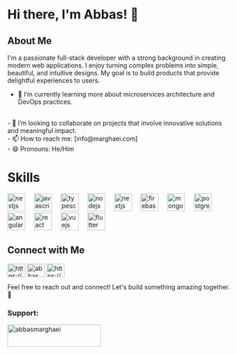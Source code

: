 

<h1>Hi there, I'm Abbas! 👋</h1> 


## About Me


I'm a passionate full-stack developer with a strong background in creating modern web applications. I enjoy turning complex problems into simple, beautiful, and intuitive designs. My goal is to build products that provide delightful experiences to users.
<br>
- 🌱 I’m currently learning more about microservices architecture and DevOps practices.
<br>
- 👯 I’m looking to collaborate on projects that involve innovative solutions and meaningful impact.
<br>
- 📫 How to reach me: [info@marghaei.com]
<br>
- 😄 Pronouns: He/Him

# Skills
<div align="left">
  <img src="https://skillicons.dev/icons?i=nestjs" height="40" alt="nestjs logo"  />
  <img width="12" />
  <img src="https://skillicons.dev/icons?i=js" height="40" alt="javascript logo"  />
  <img width="12" />
  <img src="https://skillicons.dev/icons?i=ts" height="40" alt="typescript logo"  />
  <img width="12" />
  <img src="https://skillicons.dev/icons?i=nodejs" height="40" alt="nodejs logo"  />
  <img width="12" />
  <img src="https://skillicons.dev/icons?i=nextjs" height="40" alt="nextjs logo"  />
  <img width="12" />
  <img src="https://skillicons.dev/icons?i=firebase" height="40" alt="firebase logo"  />
  <img width="12" />
  <img src="https://skillicons.dev/icons?i=mongodb" height="40" alt="mongodb logo"  />
  <img width="12" />
  <img src="https://skillicons.dev/icons?i=postgres" height="40" alt="postgresql logo"  />
  <img width="12" />
  <img src="https://skillicons.dev/icons?i=angular" height="40" alt="angularjs logo"  />
  <img width="12" />
  <img src="https://skillicons.dev/icons?i=react" height="40" alt="react logo"  />
  <img width="12" />
  <img src="https://skillicons.dev/icons?i=vue" height="40" alt="vuejs logo"  />
  <img width="12" />
  <img src="https://cdn.jsdelivr.net/gh/devicons/devicon/icons/flutter/flutter-original.svg" height="40" alt="flutter logo"  />
</div>

###


## Connect with Me
<p align="left">
    <a href="https://linkedin.com/in/https://www.linkedin.com/in/abbas-marghaei-918472174/" target="blank"><img
            align="center"
            src="https://raw.githubusercontent.com/rahuldkjain/github-profile-readme-generator/master/src/images/icons/Social/linked-in-alt.svg"
            alt="https://www.linkedin.com/in/abbas-marghaei-918472174/" height="30" width="40" /></a>
    <a href="https://instagram.com/abbas_marghaei" target="blank"><img align="center"
            src="https://raw.githubusercontent.com/rahuldkjain/github-profile-readme-generator/master/src/images/icons/Social/instagram.svg"
            alt="abbas_marghaei" height="30" width="40" /></a>
    <a href="https://www.youtube.com/c/https://www.youtube.com/@abbasmgz" target="blank"><img align="center"
            src="https://raw.githubusercontent.com/rahuldkjain/github-profile-readme-generator/master/src/images/icons/Social/youtube.svg"
            alt="https://www.youtube.com/@abbasmgz" height="30" width="40" /></a>

</p>

Feel free to reach out and connect! Let's build something amazing together. 🚀

<h3 align="left">Support:</h3>
<p><a href="https://www.buymeacoffee.com/abbasmarghaei"> <img align="left"
            src="https://cdn.buymeacoffee.com/buttons/v2/default-yellow.png" height="50" width="210"
            alt="abbasmarghaei" /></a></p><br><br>





